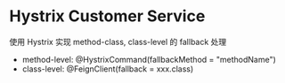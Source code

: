 # Hystrix Customer Service
使用 Hystrix 实现 method-class, class-level 的 fallback 处理

- method-level: @HystrixCommand(fallbackMethod = "methodName")
- class-level: @FeignClient(fallback = xxx.class)
